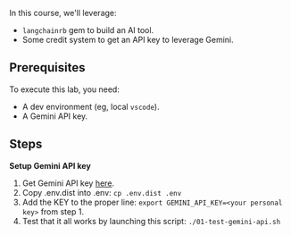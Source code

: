 In this course, we'll leverage:

* `langchainrb` gem to build an AI tool.
* Some credit system to get an API key to leverage Gemini.


## Prerequisites

To execute this lab, you need:

* A dev environment (eg, local `vscode`).
* A Gemini API key.

## Steps

**Setup Gemini API key**

1. Get Gemini API key [here](https://aistudio.google.com/app/apikey).
1. Copy .env.dist into .env: `cp .env.dist .env`
1. Add the KEY to the proper line: `export GEMINI_API_KEY=<your personal key>` from step 1.
1. Test that it all works by launching this script: `./01-test-gemini-api.sh`

